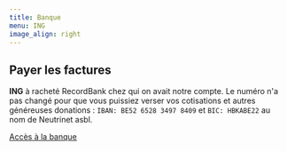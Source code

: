 ```yaml
---
title: Banque
menu: ING
image_align: right
---
```


## Payer les factures

**ING** à racheté RecordBank chez qui on avait notre compte. Le numéro n'a pas changé pour que vous puissiez verser vos cotisations et autres généreuses donations : `IBAN: BE52 6528 3497 8409` et `BIC: HBKABE22` au nom de Neutrinet asbl.

[Accès à la banque](https://www.ing.be/fr/business/login?classes=btn,btn-primary,btn-lg)


